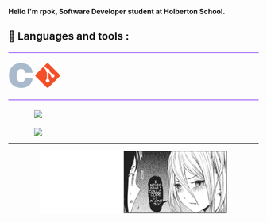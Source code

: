 **Hello I'm rpok, Software Developer student at Holberton School.**

## 🔧 **Languages and tools :**

<div style="height: 2px; background-color: #b37fff; width: 100%; margin: 20px 0;"></div>

<!-- Icônes de langages -->
<div>
  <img src="https://github.com/devicons/devicon/blob/master/icons/c/c-original.svg" width="50" />
  <img src="https://github.com/devicons/devicon/blob/master/icons/git/git-original.svg" width="50" />
</div>

<div style="height: 2px; background-color: #b37fff; width: 100%; margin: 20px 0;"></div>

<div style="display: flex; justify-content: center; gap: 20px; margin-top: 20px; flex-wrap: wrap;">
  <img src="https://github-readme-stats.vercel.app/api?username=rpokman&theme=midnight-purple&show_icons=true&hide_border=true&count_private=true" width="400" />
  <img src="https://github-readme-stats.vercel.app/api/top-langs/?username=rpokman&theme=midnight-purple&show_icons=true&hide_border=true&layout=compact" width="400" />
</div>

<hr />

<p align="center">
  <img src="https://github.com/rpokman/rpokman/blob/main/code.png" width="75%">
</p>